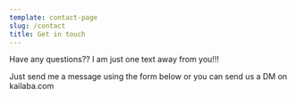 ```yaml
---
template: contact-page
slug: /contact
title: Get in touch
---
```

Have any questions?? I am just one text away from you!!!

Just send me a message using the form below or you can send us a DM on kailaba.com